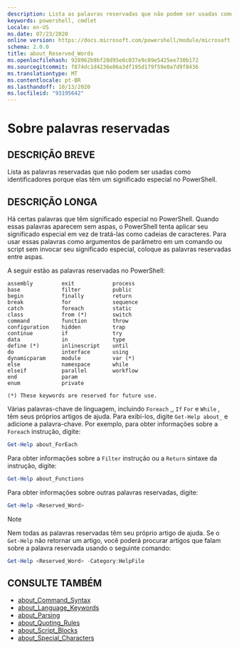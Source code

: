 ```yaml
---
description: Lista as palavras reservadas que não podem ser usadas como identificadores porque elas têm um significado especial no PowerShell.
keywords: powershell, cmdlet
Locale: en-US
ms.date: 07/23/2020
online version: https://docs.microsoft.com/powershell/module/microsoft.powershell.core/about/about_reserved_words?view=powershell-6&WT.mc_id=ps-gethelp
schema: 2.0.0
title: about_Reserved_Words
ms.openlocfilehash: 928962b9bf28d95e8c037e9c09e5425ee730b172
ms.sourcegitcommit: f874dc1d4236e06a3df195d179f59e0a7d9f8436
ms.translationtype: MT
ms.contentlocale: pt-BR
ms.lasthandoff: 10/13/2020
ms.locfileid: "93195642"
---
```

# <a name="about-reserved-words"></a>Sobre palavras reservadas

## <a name="short-description"></a>DESCRIÇÃO BREVE
Lista as palavras reservadas que não podem ser usadas como identificadores porque elas têm um significado especial no PowerShell.

## <a name="long-description"></a>DESCRIÇÃO LONGA

Há certas palavras que têm significado especial no PowerShell. Quando essas palavras aparecem sem aspas, o PowerShell tenta aplicar seu significado especial em vez de tratá-las como cadeias de caracteres. Para usar essas palavras como argumentos de parâmetro em um comando ou script sem invocar seu significado especial, coloque as palavras reservadas entre aspas.

A seguir estão as palavras reservadas no PowerShell:

```
assembly         exit            process
base             filter          public
begin            finally         return
break            for             sequence
catch            foreach         static
class            from (*)        switch
command          function        throw
configuration    hidden          trap
continue         if              try
data             in              type
define (*)       inlinescript    until
do               interface       using
dynamicparam     module          var (*)
else             namespace       while
elseif           parallel        workflow
end              param
enum             private

(*) These keywords are reserved for future use.
```

Várias palavras-chave de linguagem, incluindo `Foreach` ,, `If` `For` e `While` , têm seus próprios artigos de ajuda. Para exibi-los, digite `Get-Help about_` e adicione a palavra-chave. Por exemplo, para obter informações sobre a `Foreach` instrução, digite:

```powershell
Get-Help about_ForEach
```

Para obter informações sobre a `Filter` instrução ou a `Return` sintaxe da instrução, digite:

```powershell
Get-Help about_Functions
```

Para obter informações sobre outras palavras reservadas, digite:

```powershell
Get-Help <Reserved_Word>
```

> [!NOTE]
> Nem todas as palavras reservadas têm seu próprio artigo de ajuda. Se o `Get-Help` não retornar um artigo, você poderá procurar artigos que falam sobre a palavra reservada usando o seguinte comando:
>
> ```powershell
> Get-Help <Reserved_Word> -Category:HelpFile
> ```

## <a name="see-also"></a>CONSULTE TAMBÉM

- [about_Command_Syntax](about_Command_Syntax.md)
- [about_Language_Keywords](about_Language_Keywords.md)
- [about_Parsing](about_Parsing.md)
- [about_Quoting_Rules](about_Quoting_Rules.md)
- [about_Script_Blocks](about_Script_Blocks.md)
- [about_Special_Characters](about_Special_Characters.md)
